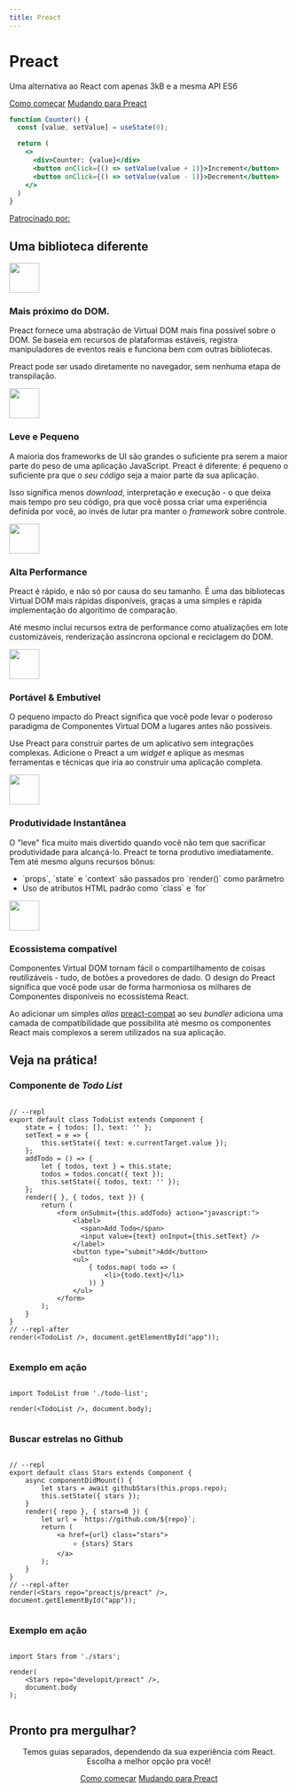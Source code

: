 ```yaml
---
title: Preact
---
```



<jumbotron>
    <h1>
        <logo height="1.5em" title="Preact" text="true" inverted="true">Preact</logo>
    </h1>
    <p class="tagline">Uma alternativa ao React com apenas 3kB e a mesma API ES6</p>
    <p class="intro-buttons">
        <a href="/guide/v10/getting-started" class="btn primary">Como começar</a>
        <a href="/guide/v10/switching-to-preact" class="btn secondary">Mudando para Preact</a>
    </p>
</jumbotron>

```jsx
function Counter() {
  const [value, setValue] = useState(0);

  return (
    <>
      <div>Counter: {value}</div>
      <button onClick={() => setValue(value + 1)}>Increment</button>
      <button onClick={() => setValue(value - 1)}>Decrement</button>
    </>
  )
}
```

<div class="sponsors">
  <p><a href="https://opencollective.com/preact">Patrocinado por:</a></p>
  <sponsors></sponsors>
</div>

<section class="home-top">
    <h2>Uma biblioteca diferente</h2>
</section>


<section class="home-section">
  <img src="/home/metal.svg" loading="lazy" decoding="async" width="54" height="54">
  <div>
    <h3>Mais próximo do DOM.</h3>
    <p>
        Preact fornece uma abstração de Virtual DOM mais fina possível sobre o DOM.
        Se baseia em recursos de plataformas estáveis, registra manipuladores de eventos reais e funciona bem com outras bibliotecas.
    </p>
    <p>
        Preact pode ser usado diretamente no navegador, sem nenhuma etapa de transpilação.
    </p>
  </div>
</section>

<section class="home-section">
  <img src="/home/size.svg" loading="lazy" decoding="async" width="54" height="54">
  <div>
    <h3>Leve e Pequeno</h3>
    <p>
        A maioria dos frameworks de UI são grandes o suficiente pra serem a maior parte do peso de uma aplicação JavaScript.
        Preact é diferente: é pequeno o suficiente pra que o <em>seu código</em> seja a maior parte da sua aplicação.
    </p>
    <p>
        Isso significa menos <i>download</i>, interpretação e execução - o que deixa mais tempo pro seu código, pra que você possa criar uma experiência definida por você, ao invés de lutar pra manter o <i>framework</i> sobre controle.
    </p>
  </div>
</section>


<section class="home-section">
  <img src="/home/performance.svg" loading="lazy" decoding="async" width="54" height="54">
  <div>
    <h3>Alta Performance</h3>
    <p>
        Preact é rápido, e não só por causa do seu tamanho. É uma das bibliotecas Virtual DOM mais rápidas disponíveis, graças a uma simples e rápida implementação do algorítimo de comparação.
    </p>
    <p>
        Até mesmo inclui recursos extra de performance como atualizações em lote customizáveis, renderização assíncrona opcional e reciclagem do DOM.
    </p>
  </div>
</section>


<section class="home-section">
  <img src="/home/portable.svg" loading="lazy" decoding="async" width="54" height="54">
  <div>
    <h3>Portável &amp; Embutível</h3>
    <p>
        O pequeno impacto do Preact significa que você pode levar o poderoso paradigma de Componentes Virtual DOM a lugares antes não possíveis.
    </p>
    <p>
        Use Preact para construir partes de um aplicativo sem integrações complexas. Adicione o Preact a um <i>widget</i> e aplique as mesmas ferramentas e técnicas que iria ao construir uma aplicação completa.
    </p>
  </div>
</section>


<section class="home-section">
  <img src="/home/productive.svg" loading="lazy" decoding="async" width="54" height="54">
  <div>
    <h3>Produtividade Instantânea</h3>
    <p>
        O "leve" fica muito mais divertido quando você não tem que sacrificar produtividade para alcançá-lo. Preact te torna produtivo imediatamente. Tem até mesmo alguns recursos bônus:
    </p>
    <ul>
        <li>`props`, `state` e `context` são passados pro `render()` como parâmetro</li>
        <li>Uso de atributos HTML padrão como `class` e `for`</li>
    </ul>
  </div>
</section>


<section class="home-section">
  <img src="/home/compatible.svg" loading="lazy" decoding="async" width="54" height="54">
  <div>
    <h3>Ecossistema compatível</h3>
    <p>
        Componentes Virtual DOM tornam fácil o compartilhamento de coisas reutílizáveis - tudo, de botôes a provedores de dado.
        O design do Preact significa que você pode usar de forma harmoniosa os milhares de Componentes disponíveis no ecossistema React.
    </p>
    <p>
        Ao adicionar um simples <i>alias</i> <a href="/guide/v10/switching-to-preact#how-to-alias-preact-compat">preact-compat</a> ao seu <i>bundler</i> adiciona uma camada de compatibilidade que possibilita até mesmo os componentes React mais complexos a serem utilizados na sua aplicação.
    </p>
  </div>
</section>


<section class="home-top">
    <h2>Veja na prática!</h2>
</section>


<section class="home-split">
    <div>
        <h3>Componente de <i>Todo List</i> </h3>
        <pre><code class="language-jsx">
// --repl
export default class TodoList extends Component {
    state = { todos: [], text: '' };
    setText = e =&gt; {
        this.setState({ text: e.currentTarget.value });
    };
    addTodo = () =&gt; {
        let { todos, text } = this.state;
        todos = todos.concat({ text });
        this.setState({ todos, text: '' });
    };
    render({ }, { todos, text }) {
        return (
            &lt;form onSubmit={this.addTodo} action="javascript:"&gt;
                &lt;label&gt;
                  &lt;span&gt;Add Todo&lt;/span&gt;
                  &lt;input value={text} onInput={this.setText} /&gt;
                &lt;/label&gt;
                &lt;button type="submit"&gt;Add&lt;/button&gt;
                &lt;ul&gt;
                    { todos.map( todo =&gt; (
                        &lt;li&gt;{todo.text}&lt;/li&gt;
                    )) }
                &lt;/ul&gt;
            &lt;/form&gt;
        );
    }
}
// --repl-after
render(&lt;TodoList /&gt;, document.getElementById("app"));
        </code></pre>
    </div>
    <div>
        <h3>Exemplo em ação</h3>
        <pre repl="false"><code class="language-jsx">
import TodoList from './todo-list';<br>
render(&lt;TodoList /&gt;, document.body);
        </code></pre>
        <div class="home-demo">
            <todo-list></todo-list>
        </div>
    </div>
</section>


<section class="home-split">
    <div>
        <h3>Buscar estrelas no Github</h3>
        <pre><code class="language-jsx">
// --repl
export default class Stars extends Component {
    async componentDidMount() {
        let stars = await githubStars(this.props.repo);
        this.setState({ stars });
    }
    render({ repo }, { stars=0 }) {
        let url = `https://github.com/${repo}`;
        return (
            &lt;a href={url} class="stars"&gt;
                ⭐️ {stars} Stars
            &lt;/a&gt;
        );
    }
}
// --repl-after
render(&lt;Stars repo="preactjs/preact" /&gt;, document.getElementById("app"));
        </code></pre>
    </div>
    <div>
        <h3>Exemplo em ação</h3>
        <pre repl="false"><code class="language-jsx">
import Stars from './stars';<br>
render(
    &lt;Stars repo="developit/preact" /&gt;,
    document.body
);
        </code></pre>
        <div class="home-demo">
            <github-stars simple="true" user="preactjs" repo="preact"></github-stars>
        </div>
    </div>
</section>


<section class="home-top">
    <h2>Pronto pra mergulhar?</h2>
</section>


<section style="text-align:center;">
    <p>
        Temos guias separados, dependendo da sua experiência com React.
        <br>
        Escolha a melhor opção pra você!
    </p>
    <p>
        <a href="/guide/v10/getting-started" class="btn primary">Como começar</a>
        <a href="/guide/v10/switching-to-preact" class="btn secondary">Mudando para Preact</a>
    </p>
</section>
